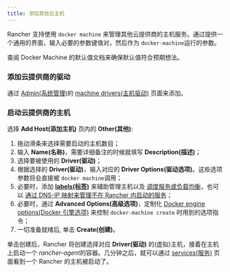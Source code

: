```yaml
---
title: 添加其他云主机
---
```


Rancher 支持使用 `docker machine` 来管理其他云提供商的主机服务。通过提供一个通用的界面，输入必要的参数键值对，然后作为 `docker-machine`运行的参数。

查阅 Docker Machine 的默认值文档来确保默认值符合预期想法。

### 添加云提供商的驱动

通过 [Admin(系统管理)](/docs/rancher1/configurations/environments/accounts/#管理员)的 [machine drivers(主机驱动)](/docs/rancher1/configurations/environments/machine-drivers/) 页面来添加。

### 启动云提供商的主机

选择 **Add Host(添加主机)** 页内的 **Other(其他)**:

1. 拖动滑条来选择需要启动的主机数目；
2. 输入 **Name(名称)**，需要详细备注的时候就填写 **Description(描述)**；
3. 选择要被使用的 **Driver(驱动)**；
4. 根据选择的 **Driver(驱动)**，输入对应的 **Driver Options(驱动选项)**。这些选项参数将会直接被 `docker machine`调用；
5. 必要时，添加 **[labels(标签)](/docs/rancher1/infrastructure/hosts/#labels)** 来辅助管理主机以及 [调度服务或负载均衡](/docs/rancher1/infrastructure/cattle/scheduling/)，也可以 [通过 DNS-IP 映射来管理不在 Rancher 内启动的服务](/docs/rancher1/infrastructure/cattle/external-dns-service/#为外部dns使用特定的ip)；
6. 必要时，通过 **Advanced Options(高级选项)**，定制化 [Docker engine options(Docker 引擎选项)](https://docs.docker.com/machine/reference/create/#specifying-configuration-options-for-the-created-docker-engine) 来控制 `docker-machine create` 时用到的选项指令；
7. 一切准备就绪后, 单击 **Create(创建)**。

单击创建后，Rancher 将创建选择对应 **Driver(驱动)** 的(虚拟)主机，接着在主机上启动一个 *rancher-agent*的容器。几分钟之后，就可以通过 [services(服务)](/docs/rancher1/infrastructure/cattle/adding-services/) 页面看到一个 Rancher 的主机被启动了。
